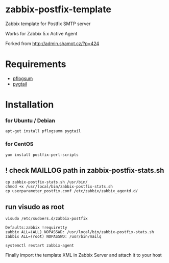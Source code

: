 # zabbix-postfix-template
Zabbix template for Postfix SMTP server

Works for Zabbix 5.x Active Agent

Forked from http://admin.shamot.cz/?p=424

# Requirements
* [pflogsum](http://jimsun.linxnet.com/postfix_contrib.html)
* [pygtail](https://pypi.org/project/pygtail/)

# Installation

### for Ubuntu / Debian
    apt-get install pflogsumm pygtail

### for CentOS
    yum install postfix-perl-scripts
    
## ! check MAILLOG path in zabbix-postfix-stats.sh
    cp zabbix-postfix-stats.sh /usr/bin/
    chmod +x /usr/local/bin/zabbix-postfix-stats.sh
    cp userparameter_postfix.conf /etc/zabbix/zabbix_agentd.d/

## run visudo as root
    visudo /etc/sudoers.d/zabbix-postfix

    Defaults:zabbix !requiretty
    zabbix ALL=(ALL) NOPASSWD: /usr/local/bin/zabbix-postfix-stats.sh
    zabbix ALL=(root) NOPASSWD: /usr/bin/mailq

    systemctl restart zabbix-agent

Finally import the template XML in Zabbix Server and attach it to your host
